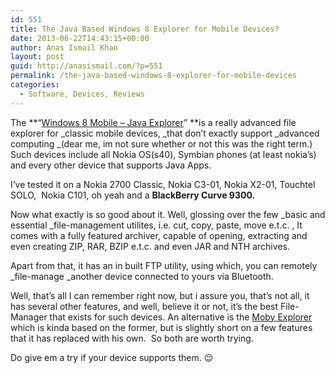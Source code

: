 ```yaml
---
id: 551
title: The Java Based Windows 8 Explorer for Mobile Devices?
date: 2013-06-22T14:43:15+00:00
author: Anas Ismail Khan
layout: post
guid: http://anasismail.com/?p=551
permalink: /the-java-based-windows-8-explorer-for-mobile-devices
categories:
  - Software, Devices, Reviews
---
```

The **&#8220;[Windows 8 Mobile &#8211; Java Explorer](http://nokia-2730-classic.java-mobiles.net/software/windows-8-explorer-blue-ftp-download-free-214993.html)&#8221; **is a really advanced file explorer for _classic mobile devices, _that don&#8217;t exactly support _advanced computing _(dear me, im not sure whether or not this was the right term.) Such devices include all Nokia OS(s40), Symbian phones (at least nokia&#8217;s) and every other device that supports Java Apps.

I&#8217;ve tested it on a Nokia 2700 Classic, Nokia C3-01, Nokia X2-01, Touchtel SOLO,  Nokia C101, oh yeah and a **BlackBerry Curve 9300.**

Now what exactly is so good about it. Well, glossing over the few _basic and essential _file-management utilites, i.e. cut, copy, paste, move e.t.c. , It comes with a fully featured archiver, capable of opening, extracting and even creating ZIP, RAR, BZIP e.t.c. and even JAR and NTH archives.

Apart from that, it has an in built FTP utility, using which, you can remotely _file-manage _another device connected to yours via Bluetooth.

Well, that&#8217;s all I can remember right now, but i assure you, that&#8217;s not all, it has several other features, and well, believe it or not, it&#8217;s the best File-Manager that exists for such devices. An alternative is the [Moby Explorer](http://nokia-2730-classic.java-mobiles.net/software/mobyexplorer-3-1-registered-version-download-free-215842.html) which is kinda based on the former, but is slightly short on a few features that it has replaced with his own.  So both are worth trying.

Do give em a try if your device supports them. 😉

&nbsp;
